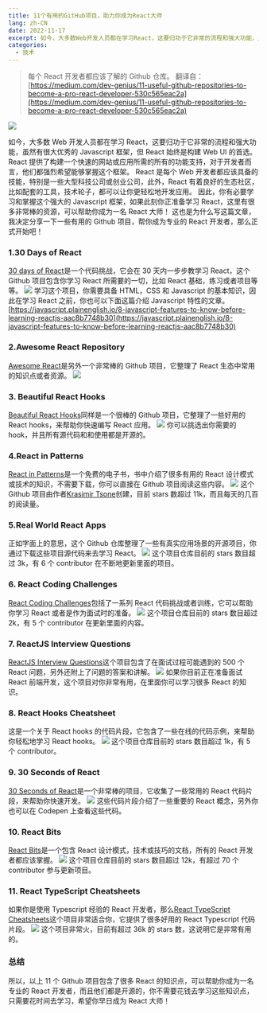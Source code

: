 ```yaml
---
title: 11个有用的GitHub项目，助力你成为React大师
lang: zh-CN
date: 2022-11-17
excerpt: 如今，大多数Web开发人员都在学习React，这要归功于它非常的流程和强大功能，虽然有很大优秀的Javascript框架，但React始终是构建Web UI的首选。React提供了构建一个快速的网站或应用所需的所有的功能支持，对于开发者而言，他们都强烈希望能够掌握这个框架。
categories:
  - 技术
---
```


> 每个 React 开发者都应该了解的 Github 仓库。
> 翻译自：[https://medium.com/dev-genius/11-useful-github-repositories-to-become-a-pro-react-developer-530c565eac2a](https://medium.com/dev-genius/11-useful-github-repositories-to-become-a-pro-react-developer-530c565eac2a)

![](https://narol-blog.oss-cn-beijing.aliyuncs.com/blog-img/202404171654144.png)

如今，大多数 Web 开发人员都在学习 React，这要归功于它非常的流程和强大功能，虽然有很大优秀的 Javascript 框架，但 React 始终是构建 Web UI 的首选。
React 提供了构建一个快速的网站或应用所需的所有的功能支持，对于开发者而言，他们都强烈希望能够掌握这个框架。
React 是每个 Web 开发者都应该具备的技能，特别是一些大型科技公司或创业公司，此外，React 有着良好的生态社区，比如配套的工具，技术轮子，都可以让你更轻松地开发应用。
因此，你有必要学习和掌握这个强大的 Javascript 框架，如果此刻你正准备学习 React，这里有很多非常棒的资源，可以帮助你成为一名 React 大师！
这也是为什么写这篇文章，我决定分享一下一些有用的 Github 项目，帮你成为专业的 React 开发者，那么正式开始吧！

### 1.30 Days of React

[30 days of React](https://github.com/Asabeneh/30-Days-Of-React)是一个代码挑战，它会在 30 天内一步步教学习 React，这个 Github 项目包含你学习 React 所需要的一切，比如 React 基础，练习或者项目等等。
![](https://narol-blog.oss-cn-beijing.aliyuncs.com/blog-img/202404171654145.png)
学习这个项目，你需要具备 HTML，CSS 和 Javascript 的基本知识，因此在学习 React 之前，你也可以下面这篇介绍 Javascript 特性的文章。
[https://javascript.plainenglish.io/8-javascript-features-to-know-before-learning-reactjs-aac8b7748b30](https://javascript.plainenglish.io/8-javascript-features-to-know-before-learning-reactjs-aac8b7748b30)

### 2.Awesome React Repository

[Awesome React](https://github.com/enaqx/awesome-react)是另外一个非常棒的 Github 项目，它整理了 React 生态中常用的知识点或者资源。
![](https://narol-blog.oss-cn-beijing.aliyuncs.com/blog-img/202404171654147.png)

### 3. Beautiful React Hooks

[Beautiful React Hooks](https://github.com/antonioru/beautiful-react-hooks)同样是一个很棒的 Github 项目，它整理了一些好用的 React hooks，来帮助你快速编写 React 应用。
![](https://narol-blog.oss-cn-beijing.aliyuncs.com/blog-img/202404171654148.png)
你可以挑选出你需要的 hook，并且所有源代码和和使用都是开源的。

### 4.React in Patterns

[React in Patterns](https://github.com/krasimir/react-in-patterns)是一个免费的电子书，书中介绍了很多有用的 React 设计模式或技术的知识，不需要下载，你可以直接在 Github 项目阅读这些内容。
![](https://narol-blog.oss-cn-beijing.aliyuncs.com/blog-img/202404171654149.png)
这个 Github 项目由作者[Krasimir Tsone](https://github.com/krasimir)创建，目前 stars 数超过 11k，而且每天的几百的阅读量。

### 5.Real World React Apps

正如字面上的意思，这个 Github 仓库整理了一些有真实应用场景的开源项目，你通过下载这些项目源代码来去学习 React。
![](https://narol-blog.oss-cn-beijing.aliyuncs.com/blog-img/202404171654150.png)
这个项目仓库目前的 stars 数目超过 3k，有 6 个 contributor 在不断地更新里面的项目。

### 6. React Coding Challenges

[React Coding Challenges](https://github.com/alexgurr/react-coding-challenges)包括了一系列 React 代码挑战或者训练，它可以帮助你学习 React 或者是作为面试时的准备。
![](https://narol-blog.oss-cn-beijing.aliyuncs.com/blog-img/202404171654151.png)
这个项目仓库目前的 stars 数目超过 2k，有 5 个 contributor 在更新里面的内容。

### 7. ReactJS Interview Questions

[ReactJS Interview Questions](https://github.com/sudheerj/reactjs-interview-questions)这个项目包含了在面试过程可能遇到的 500 个 React 问题，另外还附上了问题的答案和讲解。
![](https://narol-blog.oss-cn-beijing.aliyuncs.com/blog-img/202404171654152.png)
如果你目前正在准备面试 React 前端开发，这个项目对你非常有用，在里面你可以学习很多 React 的知识。

### 8. React Hooks Cheatsheet

这是一个关于 React hooks 的代码片段，它包含了一些在线的代码示例，来帮助你轻松地学习 React hooks。
![](https://narol-blog.oss-cn-beijing.aliyuncs.com/blog-img/202404171654153.png)
这个项目仓库目前的 stars 数目超过 1k，有 5 个 contributor。

### 9. 30 Seconds of React

[30 Seconds of React](https://github.com/30-seconds/30-seconds-of-react)是一个非常棒的项目，它收集了一些常用的 React 代码片段，来帮助你快速开发。
![](https://narol-blog.oss-cn-beijing.aliyuncs.com/blog-img/202404171654154.png)
这些代码片段介绍了一些重要的 React 概念，另外你也可以在 Codepen 上查看这些代码。

### 10. React Bits

[React Bits](https://github.com/vasanthk/react-bits)是一个包含 React 设计模式，技术或技巧的文档，所有的 React 开发者都应该掌握。
![](https://narol-blog.oss-cn-beijing.aliyuncs.com/blog-img/202404171654155.png)
这个项目仓库目前的 stars 数目超过 12k，有超过 70 个 contributor 参与更新项目。

### 11. React TypeScript Cheatsheets

如果你是使用 Typescript 经验的 React 开发者，那么[React TypeScript Cheatsheets](https://github.com/typescript-cheatsheets/react)这个项目非常适合你，它提供了很多好用的 React Typescript 代码片段。
![](https://narol-blog.oss-cn-beijing.aliyuncs.com/blog-img/202404171654156.png)
这个项目非常火，目前有超过 36k 的 stars 数，这说明它是非常有用的。

### 总结

所以，以上 11 个 Github 项目包含了很多 React 的知识点，可以帮助你成为一名专业的 React 开发者，而且他们都是开源的，你不需要花钱去学习这些知识点，只需要花时间去学习，希望你早日成为 React 大师！
